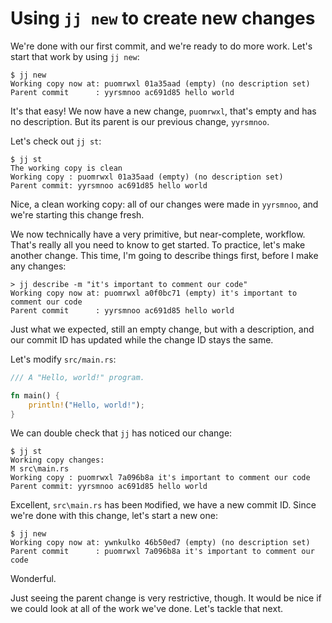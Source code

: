 # Using `jj new` to create new changes

We're done with our first commit, and we're ready to do more work. Let's start
that work by using `jj new`:

```console
$ jj new
Working copy now at: puomrwxl 01a35aad (empty) (no description set)
Parent commit      : yyrsmnoo ac691d85 hello world
```

It's that easy! We now have a new change, `puomrwxl`, that's empty and has
no description. But its parent is our previous change, `yyrsmnoo`.

Let's check out `jj st`:

```console
$ jj st
The working copy is clean
Working copy : puomrwxl 01a35aad (empty) (no description set)
Parent commit: yyrsmnoo ac691d85 hello world
```

Nice, a clean working copy: all of our changes were made in `yyrsmnoo`, and
we're starting this change fresh.

We now technically have a very primitive, but near-complete, workflow. That's
really all you need to know to get started. To practice, let's make another
change. This time, I'm going to describe things first, before I make any changes:

```console
> jj describe -m "it's important to comment our code"
Working copy now at: puomrwxl a0f0bc71 (empty) it's important to comment our code
Parent commit      : yyrsmnoo ac691d85 hello world
```

Just what we expected, still an empty change, but with a description, and our
commit ID has updated while the change ID stays the same.

Let's modify `src/main.rs`:

```rust
/// A "Hello, world!" program.

fn main() {
    println!("Hello, world!");
}
```

We can double check that `jj` has noticed our change:

```console
$ jj st
Working copy changes:
M src\main.rs
Working copy : puomrwxl 7a096b8a it's important to comment our code
Parent commit: yyrsmnoo ac691d85 hello world
```

Excellent, `src\main.rs` has been `M`odified, we have a new commit ID. Since
we're done with this change, let's start a new one:

```console
$ jj new
Working copy now at: ywnkulko 46b50ed7 (empty) (no description set)
Parent commit      : puomrwxl 7a096b8a it's important to comment our code
```

Wonderful.

Just seeing the parent change is very restrictive, though. It would be nice
if we could look at all of the work we've done. Let's tackle that next.
